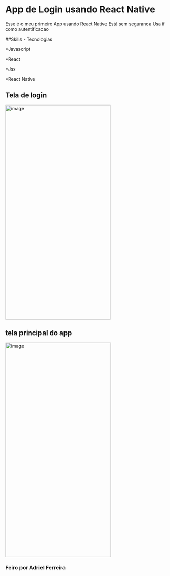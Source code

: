 # App de Login usando React Native

Esse é o meu primeiro App usando React Native
Está sem seguranca
Usa if como autentificacao

##Skills - Tecnologias

*Javascript

*React

*Jsx

*React Native

## Tela de login
<img width="328" height="667" alt="image" src="https://github.com/user-attachments/assets/cacb9923-68a0-4612-9d93-4d2cf25b8da1" />

## tela principal do app
<img width="329" height="667" alt="image" src="https://github.com/user-attachments/assets/efce43d9-4fde-4b59-92f3-dff6715b2510" />

### Feiro por Adriel Ferreira

